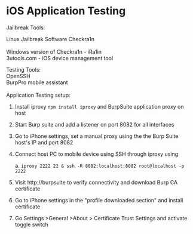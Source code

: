 # iOS Application Testing

Jailbreak Tools:

Linux Jailbreak Software Checkra1n\
\
Windows version of Checkra1n - iRa1in \
3utools.com - iOS device management tool

Testing Tools:\
OpenSSH\
BurpPro mobile assistant\
\
Application Testing setup:

1. Install iproxy `npm install iproxy` and BurpSuite application proxy on host
2. Start Burp suite and add a listener on port 8082 for all interfaces
3. Go to iPhone settings, set a manual proxy using the the Burp Suite host's IP and port 8082
4.  Connect host PC to mobile device using SSH through iproxy using&#x20;

    a. `iproxy 2222 22 & ssh -R 8082:localhost:8082 root@localhost -p 2222`
5. Visit http://burpsuite to verify connectivity and download Burp CA certificate
6. Go to iPhone settings in the "profile downloaded section" and install certificate
7. Go Settings >General >About > Certificate Trust Settings and activate toggle switch
